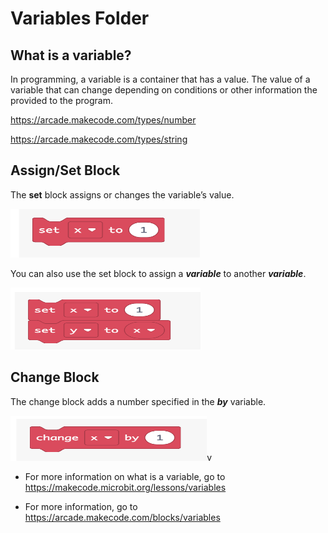 # Variables Folder

## What is a variable?

In programming, a variable is a container that has a value. The value of
a variable that can change depending on conditions or other information
the provided to the program.

<https://arcade.makecode.com/types/number>

<https://arcade.makecode.com/types/string>

## Assign/Set Block

The **set** block assigns or changes the variable’s value.

<img src="./images/media/image1.png"
style="width:3.15169in;height:0.81498in"
alt="A red chat bubble with white text and black numbers Description automatically generated" />

You can also use the set block to assign a ***variable*** to another
***variable***.

<img src="./images/media/image2.png"
style="width:3.17071in;height:1.03065in"
alt="A red rectangular object with white text Description automatically generated" />

## Change Block

The change block adds a number specified in the ***by*** variable.

<img src="./images/media/image3.png"
style="width:3.27325in;height:0.75282in"
alt="A red rectangular box with white text Description automatically generated" />v

-   For more information on what is a variable, go to
    <https://makecode.microbit.org/lessons/variables>

-   For more information, go to
    <https://arcade.makecode.com/blocks/variables>
